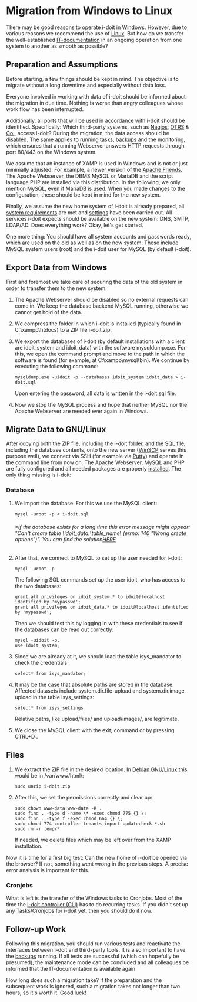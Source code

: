 # Migration from Windows to Linux

There may be good reasons to operate i-doit in [Windows](../installation/manual-installation/microsoft-windows-server/index.md). However, due to various reasons we recommend the use of [Linux](../installation/manual-installation/debian.md). But how do we transfer the well-established [IT-documentation](../glossary.md) in an ongoing operation from one system to another as smooth as possible?

Preparation and Assumptions
---------------------------

Before starting, a few things should be kept in mind. The objective is to migrate without a long downtime and especially without data loss.

Everyone involved in working with data of i-doit should be informed about the migration in due time. Nothing is worse than angry colleagues whose work flow has been interrupted.

Additionally, all ports that will be used in accordance with i-doit should be identified. Specifically: Which third-party systems, such as [Nagios](../automation-and-integration/network-monitoring/nagios.md), [OTRS](../automation-and-integration/service-desk/otrs-help-desk.md) & [Co.](../consolidate-data/index.md), access i-doit? During the migration, the data access should be disabled. The same applies to running [tasks](../automation-and-integration/cli/index.md), [backups](../maintenance-and-operation/backup-and-recovery/index.md) and the monitoring, which ensures that a running Webserver answers HTTP requests through port 80/443 on the Windows system.

We assume that an instance of XAMP is used in Windows and is not or just minimally adjusted. For example, a newer version of the [Apache Friends](https://www.apachefriends.org/). The Apache Webserver, the DBMS MySQL or MariaDB and the script language PHP are installed via this distribution. In the following, we only mention MySQL, even if MariaDB is used. When you made changes to the configuration, these should be kept in mind for the new system.

Finally, we assume the new home system of i-doit is already prepared, all [system requirements](../installation/system-requirements.md) are met and [settings](../installation/manual-installation/system-settings.md) have been carried out. All services i-doit expects should be available on the new system: DNS, SMTP, LDAP/AD. Does everything work? Okay, let's get started.

One more thing: You should have all system accounts and passwords ready, which are used on the old as well as on the new system. These include MySQL system users (root) and the i-doit user for MySQL (by default i-doit).

Export Data from Windows
------------------------

First and foremost we take care of securing the data of the old system in order to transfer them to the new system:

1.  The Apache Webserver should be disabled so no external requests can come in. We keep the database backend MySQL running, otherwise we cannot get hold of the data.
    
2.  We compress the folder in which i-doit is installed (typically found in C:\xampp\htdocs\) to a ZIP file i-doit.zip.
    
3.  We export the databases of i-doit (by default installations with a client are idoit_system and idoit_data) with the software mysqldump.exe. For this, we open the command prompt and move to the path in which the software is found (for example, at C:\xampp\mysql\bin\). We continue by executing the following command:

        mysqldump.exe -uidoit -p --databases idoit_system idoit_data > i-doit.sql
    
    Upon entering the password, all data is written in the i-doit.sql file.
    
4.  Now we stop the MySQL process and hope that neither MySQL nor the Apache Webserver are needed ever again in Windows.
    

Migrate Data to GNU/Linux
-------------------------

After copying both the ZIP file, including the i-doit folder, and the SQL file, including the database contents, onto the new server ([WinSCP](http://winscp.net/eng/index.php) serves this purpose well), we connect via SSH (for example via [Putty](http://www.putty.org/)) and operate in the command line from now on. The Apache Webserver, MySQL and PHP are fully configured and all needed packages are properly [installed](../installation/index.md). The only thing missing is i-doit:

### Database

1.  We import the database. For this we use the MySQL client:
    
        mysql -uroot -p < i-doit.sql
    
    ###### \*If the database exists for a long time this error message might appear: "Can't create table \idoit\_data\.\table\_name\ (errno: 140 "Wrong create options")". You can find the solution[HERE](../system-administration/troubleshooting/cant-create-table.md)
    
2.  After that, we connect to MySQL to set up the user needed for i-doit:
    
        mysql -uroot -p
    
    The following SQL commands set up the user idoit, who has access to the two databases:
    
        grant all privileges on idoit_system.* to idoit@localhost identified by 'mypasswd';
        grant all privileges on idoit_data.* to idoit@localhost identified by 'mypasswd';
    
    Then we should test this by logging in with these credentials to see if the databases can be read out correctly:
    
        mysql -uidoit -p,
        use idoit_system;
    
3.  Since we are already at it, we should load the table isys_mandator to check the credentials:
    
        select* from isys_mandator;
    
4.  It may be the case that absolute paths are stored in the database. Affected datasets include system.dir.file-upload and system.dir.image-upload in the table isys_settings:
    
        select* from isys_settings
    
    Relative paths, like upload/files/ and upload/images/, are legitimate.
    
5.  We close the MySQL client with the exit; command or by pressing CTRL+D .
    

Files
-----

1.  We extract the ZIP file in the desired location. In [Debian GNU/Linux](../installation/manual-installation/debian.md) this would be in /var/www/html/:
    
        sudo unzip i-doit.zip
    
2.  After this, we set the permissions correctly and clear up:
    
        sudo chown www-data:www-data -R .
        sudo find . -type d -name \* -exec chmod 775 {} \;
        sudo find . -type f -exec chmod 664 {} \;
        sudo chmod 774 controller tenants import updatecheck *.sh
        sudo rm -r temp/*
    
    If needed, we delete files which may be left over from the XAMP installation.
    

Now it is time for a first big test: Can the new home of i-doit be opened via the browser? If not, something went wrong in the previous steps. A precise error analysis is important for this.

### Cronjobs

What is left is the transfer of the Windows tasks to Cronjobs. Most of the time the [i-doit controller (CLI)](../automation-and-integration/cli/index.md) has to do recurring tasks. If you didn't set up any Tasks/Cronjobs for i-doit yet, then you should do it now.

Follow-up Work
--------------

Following this migration, you should run various tests and reactivate the interfaces between i-doit and third-party tools. It is also important to have the [backups](../maintenance-and-operation/backup-and-recovery/index.md) running. If all tests are successful (which can hopefully be presumed), the maintenance mode can be concluded and all colleagues be informed that the IT-documentation is available again.

How long does such a migration take? If the preparation and the subsequent work is ignored, such a migration takes not longer than two hours, so it's worth it. Good luck!
